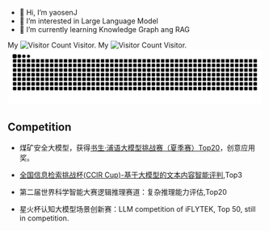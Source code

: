 - 👋 Hi, I’m yaosenJ
- 👀 I’m interested in Large Language Model
- 🌱 I’m currently learning Knowledge Graph ang RAG

My ![Visitor Count](https://profile-counter.glitch.me/yaosenJ/count.svg) Visitor.
My ![Visitor Count](https://komarev.com/ghpvc/?username=yaosenJ&color=green) Visitor.
<picture>
  <source media="(prefers-color-scheme: dark)" srcset="https://raw.githubusercontent.com/yaosenJ/yaosenJ/output/github-contribution-grid-snake-dark.svg">
  <source media="(prefers-color-scheme: light)" srcset="https://raw.githubusercontent.com/yaosenJ/yaosenJ//output/github-contribution-grid-snake.svg">
  <img alt="github contribution grid snake animation" src="https://raw.githubusercontent.com/yaosenJ/yaosenJ/output/github-contribution-grid-snake.svg">
</picture>

## Competition
- 煤矿安全大模型，获得[书生·浦语大模型挑战赛（夏季赛）Top20](https://mp.weixin.qq.com/s/hUcOwavLyzMThLgf4z1Y1g)，创意应用奖。

- [全国信息检索挑战杯(CCIR Cup)-基于大模型的文本内容智能评判](https://www.datafountain.cn/competitions/1032),Top3

- 第二届世界科学智能大赛逻辑推理赛道：复杂推理能力评估,Top20

- 星火杯认知大模型场景创新赛：LLM competition of iFLYTEK, Top 50, still in competition.
